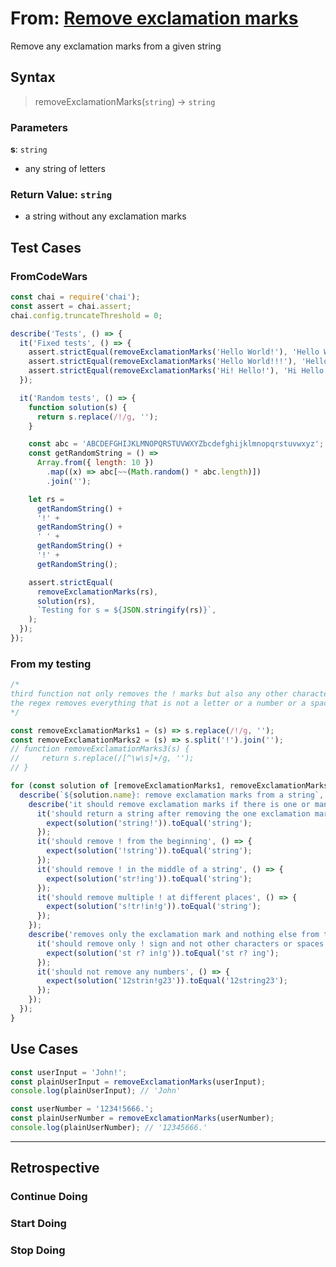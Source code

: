 # From: [Remove exclamation marks](https://www.codewars.com/kata/57a0885cbb9944e24c00008e/solutions/javascript)

<!--
  describe the function's behavior in your own words.
  explain why someone might want to use this function
-->

Remove any exclamation marks from a given string

## Syntax

> removeExclamationMarks(`string`) -> `string`

### Parameters

**s**: `string`

<!--
  describe the parameter
-->

- any string of letters

### Return Value: `string`

<!--
  describe the return value
-->

- a string without any exclamation marks

## Test Cases

<!--
  copy in the test cases from the original challenge

  if you write your own test cases in a sandbox file, include those too
-->

### FromCodeWars

```js
const chai = require('chai');
const assert = chai.assert;
chai.config.truncateThreshold = 0;

describe('Tests', () => {
  it('Fixed tests', () => {
    assert.strictEqual(removeExclamationMarks('Hello World!'), 'Hello World');
    assert.strictEqual(removeExclamationMarks('Hello World!!!'), 'Hello World');
    assert.strictEqual(removeExclamationMarks('Hi! Hello!'), 'Hi Hello');
  });

  it('Random tests', () => {
    function solution(s) {
      return s.replace(/!/g, '');
    }

    const abc = 'ABCDEFGHIJKLMNOPQRSTUVWXYZbcdefghijklmnopqrstuvwxyz';
    const getRandomString = () =>
      Array.from({ length: 10 })
        .map((x) => abc[~~(Math.random() * abc.length)])
        .join('');

    let rs =
      getRandomString() +
      '!' +
      getRandomString() +
      ' ' +
      getRandomString() +
      '!' +
      getRandomString();

    assert.strictEqual(
      removeExclamationMarks(rs),
      solution(rs),
      `Testing for s = ${JSON.stringify(rs)}`,
    );
  });
});
```

### From my testing

```js
/*
third function not only removes the ! marks but also any other characters such as ?
the regex removes everything that is not a letter or a number or a space multiple times
*/

const removeExclamationMarks1 = (s) => s.replace(/!/g, '');
const removeExclamationMarks2 = (s) => s.split('!').join('');
// function removeExclamationMarks3(s) {
//     return s.replace(/[^\w\s]+/g, '');
// }

for (const solution of [removeExclamationMarks1, removeExclamationMarks2]) {
  describe(`${solution.name}: remove exclamation marks from a string`, () => {
    describe('it should remove exclamation marks if there is one or many at any position', () => {
      it('should return a string after removing the one exclamation mark at the end', () => {
        expect(solution('string!')).toEqual('string');
      });
      it('should remove ! from the beginning', () => {
        expect(solution('!string')).toEqual('string');
      });
      it('should remove ! in the middle of a string', () => {
        expect(solution('str!ing')).toEqual('string');
      });
      it('should remove multiple ! at different places', () => {
        expect(solution('s!tr!in!g')).toEqual('string');
      });
    });
    describe('removes only the exclamation mark and nothing else from the string', () => {
      it('should remove only ! sign and not other characters or spaces', () => {
        expect(solution('st r? in!g')).toEqual('st r? ing');
      });
      it('should not remove any numbers', () => {
        expect(solution('12strin!g23')).toEqual('12string23');
      });
    });
  });
}
```

## Use Cases

<!--
  write a minimum of 2 use cases to show this functions behavior.

  try to find interesting _edge cases_, it's good for you ;)
  an edge case is when a function behaves different than you'd expect.
  This will help you and others better understand the function.

  https://www.geeksforgeeks.org/dont-forget-edge-cases/
-->

```js
const userInput = 'John!';
const plainUserInput = removeExclamationMarks(userInput);
console.log(plainUserInput); // 'John'

const userNumber = '1234!5666.';
const plainUserNumber = removeExclamationMarks(userNumber);
console.log(plainUserNumber); // '12345666.'
```

---

## Retrospective

<!--
  write any notes to help you review this exercise later, and to help others' study it.

  this might include:

  - good ideas to use later in your own code
  - less good ideas to avoid in your own code
  - new vocabulary you learned
  - the most important thing(s) you learned
  - something that you still don't understand but want to keep studying
  - something that surprised you
  - tricks you will want to remember and use later
-->

### Continue Doing

### Start Doing

### Stop Doing
